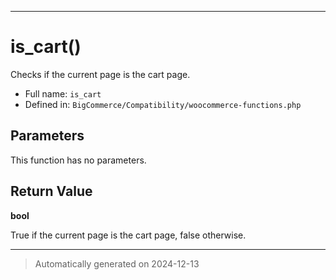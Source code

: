 ***

# is_cart()

Checks if the current page is the cart page.




* Full name: `is_cart`
* Defined in: `BigCommerce/Compatibility/woocommerce-functions.php`

## Parameters

This function has no parameters.

## Return Value

**bool**

True if the current page is the cart page, false otherwise.

***
> Automatically generated on 2024-12-13
